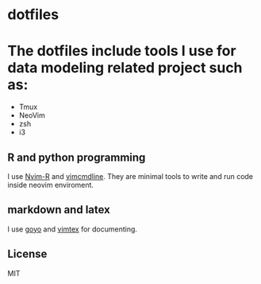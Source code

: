 # dotfiles
# The dotfiles include tools I use for data modeling related project such as:
* Tmux
* NeoVim
* zsh
* i3

## R and python programming
I use [Nvim-R](https://github.com/jalvesaq/Nvim-R) and [vimcmdline](https://github.com/jalvesaq/vimcmdline).
They are minimal tools to write and run code inside neovim enviroment.  

## markdown and latex
I use [goyo](https://github.com/junegunn/goyo.vim) and [vimtex](https://github.com/lervag/vimtex) for documenting.



License
-------

MIT
